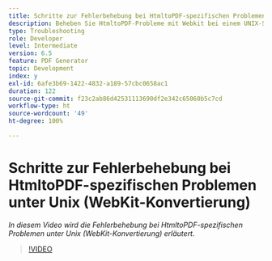 ```yaml
---
title: Schritte zur Fehlerbehebung bei HtmltoPDF-spezifischen Problemen unter Unix (WebKit-Konvertierung)
description: Beheben Sie HtmltoPDF-Probleme mit Webkit bei einem UNIX-Setup.
type: Troubleshooting
role: Developer
level: Intermediate
version: 6.5
feature: PDF Generator
topic: Development
index: y
exl-id: 6afe3b69-1422-4832-a189-57cbc0658ac1
duration: 122
source-git-commit: f23c2ab86d42531113690df2e342c65060b5c7cd
workflow-type: ht
source-wordcount: '49'
ht-degree: 100%

---
```


# Schritte zur Fehlerbehebung bei HtmltoPDF-spezifischen Problemen unter Unix (WebKit-Konvertierung)

*In diesem Video wird die Fehlerbehebung bei HtmltoPDF-spezifischen Problemen unter Unix (WebKit-Konvertierung) erläutert.*

>[!VIDEO](https://video.tv.adobe.com/v/335548?quality=12&learn=on)
